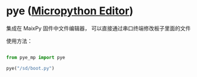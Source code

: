 pye ([Micropython Editor](https://github.com/robert-hh/Micropython-Editor))
======

集成在 MaixPy 固件中文件编辑器， 可以直接通过串口终端修改板子里面的文件

使用方法：

```python

from pye_mp import pye

pye("/sd/boot.py")

```


